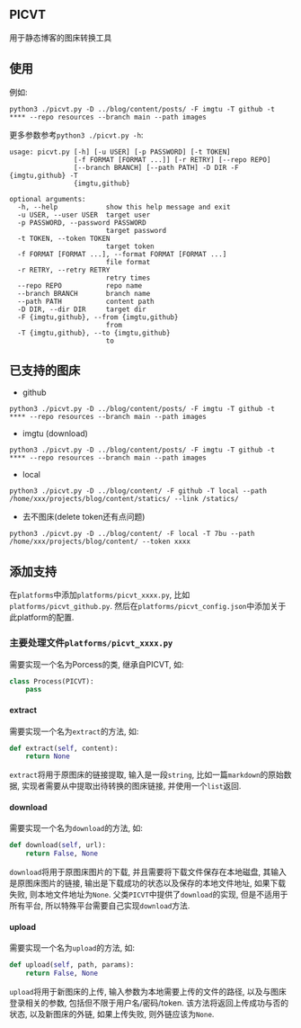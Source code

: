 ## PICVT

用于静态博客的图床转换工具

## 使用
例如:
```Shell
python3 ./picvt.py -D ../blog/content/posts/ -F imgtu -T github -t **** --repo resources --branch main --path images
```
更多参数参考`python3 ./picvt.py -h`:
```Shell
usage: picvt.py [-h] [-u USER] [-p PASSWORD] [-t TOKEN]
                [-f FORMAT [FORMAT ...]] [-r RETRY] [--repo REPO]
                [--branch BRANCH] [--path PATH] -D DIR -F {imgtu,github} -T
                {imgtu,github}

optional arguments:
  -h, --help            show this help message and exit
  -u USER, --user USER  target user
  -p PASSWORD, --password PASSWORD
                        target password
  -t TOKEN, --token TOKEN
                        target token
  -f FORMAT [FORMAT ...], --format FORMAT [FORMAT ...]
                        file format
  -r RETRY, --retry RETRY
                        retry times
  --repo REPO           repo name
  --branch BRANCH       branch name
  --path PATH           content path
  -D DIR, --dir DIR     target dir
  -F {imgtu,github}, --from {imgtu,github}
                        from
  -T {imgtu,github}, --to {imgtu,github}
                        to
```

## 已支持的图床

- github
```
python3 ./picvt.py -D ../blog/content/posts/ -F imgtu -T github -t **** --repo resources --branch main --path images
```

- imgtu (download)
```
python3 ./picvt.py -D ../blog/content/posts/ -F imgtu -T github -t **** --repo resources --branch main --path images
```

- local
```
python3 ./picvt.py -D ../blog/content/ -F github -T local --path /home/xxx/projects/blog/content/statics/ --link /statics/
```

- 去不图床(delete token还有点问题)
```
python3 ./picvt.py -D ../blog/content/ -F local -T 7bu --path /home/xxx/projects/blog/content/ --token xxxx
```

## 添加支持

在`platforms`中添加`platforms/picvt_xxxx.py`, 比如`platforms/picvt_github.py`. 然后在`platforms/picvt_config.json`中添加关于此platform的配置.

### 主要处理文件`platforms/picvt_xxxx.py`

需要实现一个名为Porcess的类, 继承自PICVT, 如:
```Python
class Process(PICVT):
    pass
```

#### extract
需要实现一个名为`extract`的方法, 如:
```Python
def extract(self, content):
    return None
```
`extract`将用于原图床的链接提取, 输入是一段`string`, 比如一篇`markdown`的原始数据, 实现者需要从中提取出待转换的图床链接, 并使用一个`list`返回.

#### download
需要实现一个名为`download`的方法, 如:
```Python
def download(self, url):
    return False, None
```
`download`将用于原图床图片的下载, 并且需要将下载文件保存在本地磁盘, 其输入是原图床图片的链接, 输出是下载成功的状态以及保存的本地文件地址, 如果下载失败, 则本地文件地址为`None`.
父类`PICVT`中提供了`download`的实现, 但是不适用于所有平台, 所以特殊平台需要自己实现`download`方法.

#### upload
需要实现一个名为`upload`的方法, 如:
```Python
def upload(self, path, params):
    return False, None
```
`upload`将用于新图床的上传, 输入参数为本地需要上传的文件的路径, 以及与图床登录相关的参数, 包括但不限于用户名/密码/token. 该方法将返回上传成功与否的状态, 以及新图床的外链, 如果上传失败, 则外链应该为`None`.

